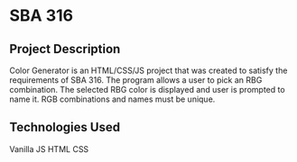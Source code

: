 # SBA 316

## Project Description
Color Generator is an HTML/CSS/JS project that was created to satisfy the requirements of SBA 316.
The program allows a user to pick an RBG combination.
The selected RBG color is displayed and user is prompted to name it.
RGB combinations and names must be unique.

## Technologies Used
Vanilla JS
HTML
CSS
